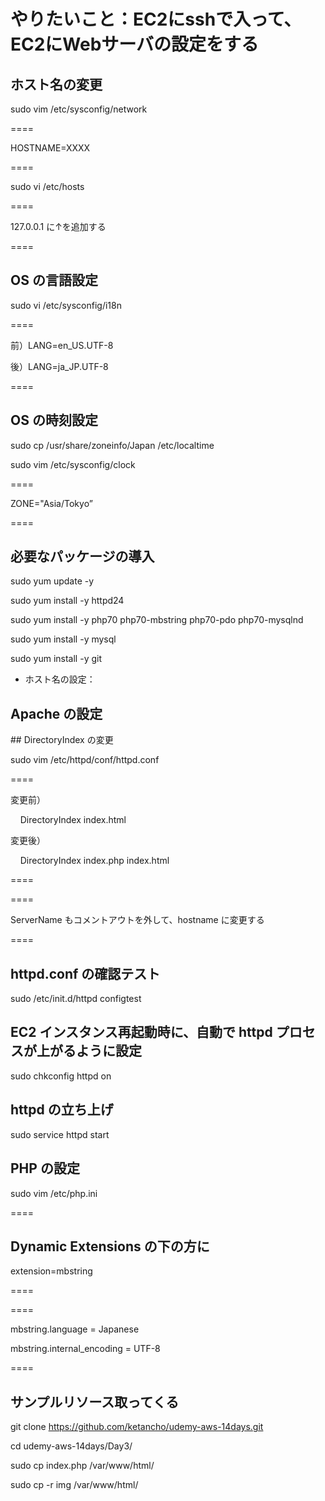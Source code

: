 # やりたいこと：EC2にsshで入って、EC2にWebサーバの設定をする

## ホスト名の変更

sudo vim /etc/sysconfig/network

====

HOSTNAME=XXXX

====

sudo vi /etc/hosts

====

127.0.0.1 に↑を追加する

====

## OS の言語設定

sudo vi /etc/sysconfig/i18n

====

前）LANG=en_US.UTF-8

後）LANG=ja_JP.UTF-8

====

## OS の時刻設定

sudo cp /usr/share/zoneinfo/Japan /etc/localtime

sudo vim /etc/sysconfig/clock

====

ZONE="Asia/Tokyo”

====

## 必要なパッケージの導入

sudo yum update -y

sudo yum install -y httpd24

sudo yum install -y php70 php70-mbstring php70-pdo php70-mysqlnd

sudo yum install -y mysql

sudo yum install -y git



- ホスト名の設定：

## Apache の設定

## DirectoryIndex の変更

sudo vim /etc/httpd/conf/httpd.conf

====

変更前）

<IfModule dir_module>

    DirectoryIndex index.html

</IfModule>

変更後）

<IfModule dir_module>

    DirectoryIndex index.php index.html

</IfModule>

====

====

ServerName もコメントアウトを外して、hostname に変更する

====

## httpd.conf の確認テスト

sudo /etc/init.d/httpd configtest

## EC2 インスタンス再起動時に、自動で httpd プロセスが上がるように設定

sudo chkconfig httpd on

## httpd の立ち上げ

sudo service httpd start

## PHP の設定

sudo vim /etc/php.ini

====

## Dynamic Extensions の下の方に

extension=mbstring

====

====

mbstring.language = Japanese

mbstring.internal_encoding = UTF-8

====

## サンプルリソース取ってくる

git clone https://github.com/ketancho/udemy-aws-14days.git

cd udemy-aws-14days/Day3/

sudo cp index.php /var/www/html/

sudo cp -r img /var/www/html/
